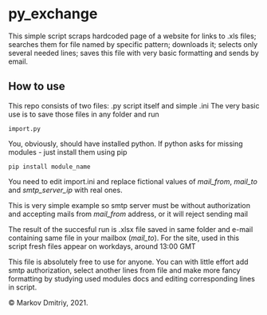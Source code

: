 # py_exchange

This simple script scraps hardcoded page of a website for links to .xls files; 
searches them for file named by specific pattern;
downloads it; 
selects only several needed lines;
saves this file with very basic formatting and sends by email.

## How to use

This repo consists of two files: .py script itself and simple .ini
The very basic use is to save those files in any folder and run 
```
import.py
```
You, obviously, should have installed python.
If python asks for missing modules - just install them using pip
```
pip install module_name
```

You need to edit import.ini and replace fictional values of 
_mail_from_, _mail_to_ and _smtp_server_ip_ with real ones.

This is very simple example so smtp server must be without authorization and accepting
mails from _mail_from_ address, or it will reject sending mail

The result of the succesful run is .xlsx file saved in same folder and e-mail containing 
same file in your mailbox (_mail_to_).
For the site, used in this script fresh files appear on workdays, around 13:00 GMT

This file is absolutely free to use for anyone. You can with little effort add smtp 
authorization, select another lines from file and make more fancy formatting by 
studying used modules docs and editing corresponding lines in script.

© Markov Dmitriy, 2021.
